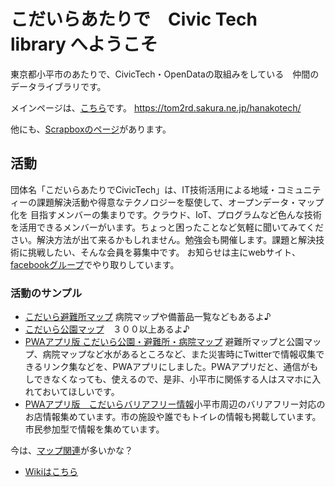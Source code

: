 # こだいらあたりで　Civic Tech　 library へようこそ

東京都小平市のあたりで、CivicTech・OpenDataの取組みをしている　仲間のデータライブラリです。

メインページは、[こちら](https://tom2rd.sakura.ne.jp/hanakotech/)です。
https://tom2rd.sakura.ne.jp/hanakotech/

他にも、[Scrapboxのページ](https://scrapbox.io/HanakoCivicTech/)があります。

## 活動

団体名「こだいらあたりでCivicTech」は、IT技術活用による地域・コミュニティーの課題解決活動や得意なテクノロジーを駆使して、オープンデータ・マップ化を
目指すメンバーの集まりです。クラウド、IoT、プログラムなど色んな技術を活用できるメンバーがいます。ちょっと困ったことなど気軽に聞いてみてください。解決方法が出て来るかもしれません。勉強会も開催します。課題と解決技術に挑戦したい、そんな会員を募集中です。
お知らせは主にwebサイト、[facebookグループ](https://www.facebook.com/groups/114497269232471/)でやり取りしています。

### 活動のサンプル

- [こだいら避難所マップ](https://tom2rd.sakura.ne.jp/hanakotech/parkmap/hinan.html) 病院マップや備蓄品一覧などもあるよ♪
- [こだいら公園マップ](https://tom2rd.sakura.ne.jp/hanakotech/parkmap/index.html)　３００以上あるよ♪
- [PWAアプリ版 こだいら公園・避難所・病院マップ](https://go.glideapps.com/play/3xBVqx5XmOftJ0vmgJW3) 避難所マップと公園マップ、病院マップなど水があるところなど、また災害時にTwitterで情報収集できるリンク集などを、PWAアプリにしました。PWAアプリだと、通信がもしできなくなっても、使えるので、是非、小平市に関係する人はスマホに入れておいてほしいです。
- [PWAアプリ版　こだいらバリアフリー情報](https://barrier-free.glideapp.io/)小平市周辺のバリアフリー対応のお店情報集めています。市の施設や誰でもトイレの情報も掲載しています。市民参加型で情報を集めています。

今は、[マップ関連](https://tom2rd.sakura.ne.jp/hanakotech/category/mapping/)が多いかな？

- [Wikiはこちら](https://github.com/tom2rd/hanakotech/wiki)


